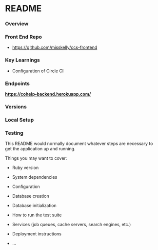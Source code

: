 # README


### Overview

### Front End Repo
- https://github.com/misskelly/ccs-frontend

### Key Learnings
- Configuration of Circle CI

### Endpoints
**https://cohelp-backend.herokuapp.com/**

### Versions

### Local Setup

### Testing

This README would normally document whatever steps are necessary to get the
application up and running.

Things you may want to cover:

* Ruby version

* System dependencies

* Configuration

* Database creation

* Database initialization

* How to run the test suite

* Services (job queues, cache servers, search engines, etc.)

* Deployment instructions

* ...
